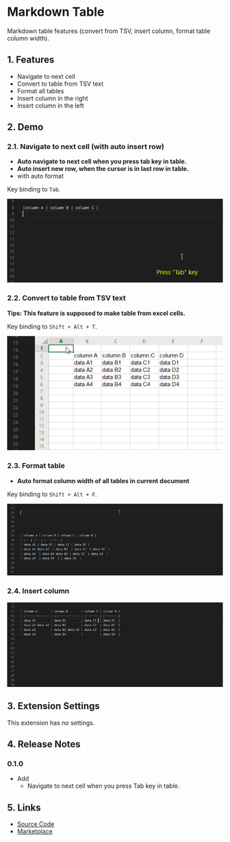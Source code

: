 # Markdown Table

Markdown table features (convert from TSV, insert column, format table column width).

## 1. Features

- Navigate to next cell
- Convert to table from TSV text
- Format all tables
- Insert column in the right
- Insert column in the left

## 2. Demo

### 2.1. Navigate to next cell (with auto insert row)

- **Auto navigate to next cell when you press tab key in table.**
- **Auto insert new row, when the cursor is in last row in table.**
- with auto format

Key binding to `Tab`.

![navigate](images/navigate_next_cell.gif)

### 2.2. Convert to table from TSV text

**Tips: This feature is supposed to make table from excel cells.**

Key binding to `Shift + Alt + T`.

![convert](images/table_from_excel.gif)

### 2.3. Format table

- **Auto format column width of all tables in current document**

Key binding to `Shift + Alt + F`.

![formattable](images/format_table.gif)

### 2.4. Insert column

![insert](images/insert.gif)

## 3. Extension Settings

This extension has no settings.

## 4. Release Notes

### 0.1.0

- Add
    - Navigate to next cell when you press Tab key in table.

## 5. Links

- [Source Code](https://github.com/takumisoft68/vscode-markdown-table)
- [Marketplace](https://marketplace.visualstudio.com/items?itemName=TakumiI.markdowntable)

